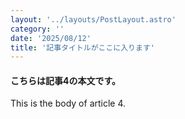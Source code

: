 ```yaml
---
layout: '../layouts/PostLayout.astro'
category: ''
date: '2025/08/12'
title: '記事タイトルがここに入ります'
---
```


#### こちらは記事4の本文です。

This is the body of article 4.

